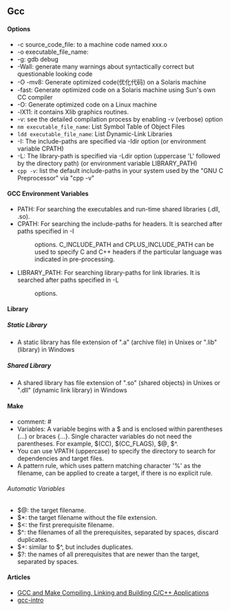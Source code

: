 ## Gcc

#### Options

* -c source_code_file: to a machine code named xxx.o
* -o executable_file_name:
* -g: gdb debug
* -Wall: generate many warnings about syntactically correct but questionable looking code
* -O -mv8: Generate optimized code(优化代码) on a Solaris machine
* -fast: Generate optimized code on a Solaris machine using Sun's own CC compiler
* -O: Generate optimized code on a Linux machine
* -lX11: it contains Xlib graphics routines.
* -v: see the detailed compilation process by enabling -v (verbose) option
* `nm executable_file_name`: List Symbol Table of Object Files
* `ldd executable_file_name`: List Dynamic-Link Libraries
* -I: The include-paths are specified via -Idir option (or environment variable CPATH)
* -L: The library-path is specified via -Ldir option (uppercase 'L' followed by the directory path) (or environment variable LIBRARY_PATH)
* `cpp -v`: list the default include-paths in your system used by the "GNU C Preprocessor" via "cpp -v"

#### GCC Environment Variables

* PATH: For searching the executables and run-time shared libraries (.dll, .so).
* CPATH: For searching the include-paths for headers. It is searched after paths specified in -I<dir> options. C_INCLUDE_PATH and CPLUS_INCLUDE_PATH can be used to specify C and C++ headers if the particular language was indicated in pre-processing.
* LIBRARY_PATH: For searching library-paths for link libraries. It is searched after paths specified in -L<dir> options.

#### Library

##### Static Library

* A static library has file extension of ".a" (archive file) in Unixes or ".lib" (library) in Windows

##### Shared Library

* A shared library has file extension of ".so" (shared objects) in Unixes or ".dll" (dynamic link library) in Windows


#### Make

* comment: #
* Variables: A variable begins with a $ and is enclosed within parentheses (...) or braces {...}. Single character variables do not need the parentheses. For example, $(CC), $(CC_FLAGS), $@, $^.
* You can use VPATH (uppercase) to specify the directory to search for dependencies and target files.
* A pattern rule, which uses pattern matching character '%' as the filename, can be applied to create a target, if there is no explicit rule.

###### Automatic Variables

* $@: the target filename.
* $*: the target filename without the file extension.
* $<: the first prerequisite filename.
* $^: the filenames of all the prerequisites, separated by spaces, discard duplicates.
* $+: similar to $^, but includes duplicates.
* $?: the names of all prerequisites that are newer than the target, separated by spaces.


#### Articles

* [GCC and Make Compiling, Linking and Building C/C++ Applications](https://www3.ntu.edu.sg/home/ehchua/programming/cpp/gcc_make.html)
* [gcc-intro](http://pages.cs.wisc.edu/~beechung/ref/gcc-intro.html)
